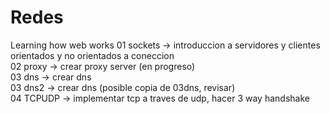 # Redes

Learning how web works 
01 sockets -> introduccion a servidores y clientes orientados y no orientados a coneccion  
02 proxy   -> crear proxy server (en progreso)  
03 dns     -> crear dns  
03 dns2    -> crear dns (posible copia de 03dns, revisar)  
04 TCPUDP  -> implementar tcp a traves de udp, hacer 3 way handshake  
